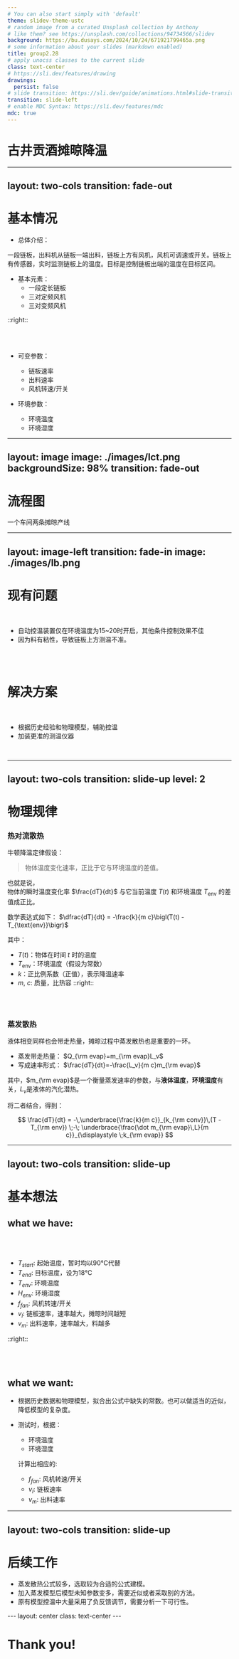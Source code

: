 ```yaml
---
# You can also start simply with 'default'
theme: slidev-theme-ustc
# random image from a curated Unsplash collection by Anthony
# like them? see https://unsplash.com/collections/94734566/slidev
background: https://bu.dusays.com/2024/10/24/671921799465a.png
# some information about your slides (markdown enabled)
title: group2.28
# apply unocss classes to the current slide
class: text-center
# https://sli.dev/features/drawing
drawings:
  persist: false
# slide transition: https://sli.dev/guide/animations.html#slide-transitions
transition: slide-left
# enable MDC Syntax: https://sli.dev/features/mdc
mdc: true
---
```


# 古井贡酒摊晾降温



<!--
The last comment block of each slide will be treated as slide notes. It will be visible and editable in Presenter Mode along with the slide. [Read more in the docs](https://sli.dev/guide/syntax.html#notes)
-->

---
layout: two-cols
transition: fade-out
---

<!-- # Left -->


# 基本情况

* 总体介绍：

一段链板，出料机从链板一端出料，链板上方有风机，风机可调速或开关。链板上有传感器，实时监测链板上的温度。目标是控制链板出端的温度在目标区间。

* 基本元素：
  * 一段定长链板
  * 三对定频风机
  * 三对变频风机


::right::
<!-- # Right -->

<br>
<br>

* 可变参数：
  * 链板速率
  * 出料速率
  * 风机转速/开关

* 环境参数：
  * 环境温度
  * 环境湿度

---
layout: image
image: ./images/lct.png
backgroundSize: 98% 
transition: fade-out
---

# 流程图

一个车间两条摊晾产线
<!--
You can have `style` tag in markdown to override the style for the current page.
Learn more: https://sli.dev/features/slide-scope-style
-->
---
layout: image-left
transition: fade-in
image: ./images/lb.png
---

# 现有问题

<br>
<Transform scale = 1.2>

* 自动控温装置仅在环境温度为15~20时开启，其他条件控制效果不佳
* 因为料有粘性，导致链板上方测温不准。

</Transform>
<br>
<br>

# 解决方案

<br>
<Transform scale = 1.2>

* 根据历史经验和物理模型，辅助控温
* 加装更准的测温仪器

</Transform>
<br>

<!--
Here is another comment.
-->

---
layout: two-cols
transition: slide-up
level: 2
---

# 物理规律

### 热对流散热

牛顿降温定律假设：
> 物体温度变化速率，正比于它与环境温度的差值。

也就是说，  
物体的瞬时温度变化率 $\frac{dT}{dt}$ 与它当前温度 $T(t)$ 和环境温度 $T_{\text{env}}$ 的差值成正比。

数学表达式如下：
$\dfrac{dT}{dt} = -\frac{k}{m c}\bigl(T(t) - T_{\text{env}}\bigr)$

其中：

* $T(t)$：物体在时间 $t$ 时的温度
* $T_{\text{env}}$：环境温度（假设为常数）
* $k$：正比例系数（正值），表示降温速率
* $m$, $c$: 质量，比热容
::right::
<br>
<br>

###  蒸发散热

液体相变同样也会带走热量，摊晾过程中蒸发散热也是重要的一环。

* 蒸发带走热量：
  $Q_{\rm evap}=m_{\rm evap}L_v$
* 写成速率形式：
  $\frac{dT}{dt}=-\frac{L_v}{m c}m_{\rm evap}$

其中，$m_{\rm evap}$是一个衡量蒸发速率的参数，与**液体温度**，**环境湿度**有关，$L_v$是液体的汽化潜热。


将二者结合，得到：

$$
\frac{dT}{dt}
= -\,\underbrace{\frac{k}{m c}}_{k_{\rm conv}}\,(T - T_{\rm env})
\;-\;
\underbrace{\frac{\dot m_{\rm evap}\,L}{m c}}_{\displaystyle \;k_{\rm evap}}
$$

<!-- https://sli.dev/guide/animations.html#click-animation -->

---
layout: two-cols
transition: slide-up
---

# 基本想法


<v-click>
  <h2>
    what we have:
  </h2>
</v-click>

<br>
<br>

<v-clicks every = 2>

* $T_{start}$: 起始温度，暂时均以90℃代替
* $T_{end}$: 目标温度，设为18℃
* $T_{env}$: 环境温度
* $H_{env}$: 环境湿度
* $f_{fan}$: 风机转速/开关
* $v_{l}$: 链板速率，速率越大，摊晾时间越短
* $v_{m}$: 出料速率，速率越大，料越多 

</v-clicks>


::right::

<br>
<br>

<v-click>
  <h2>
    what we want:
  </h2>
</v-click>


<v-clicks>

* 根据历史数据和物理模型，拟合出公式中缺失的常数。也可以做适当的近似，降低模型的复杂度。
* 测试时，根据：
  * 环境温度
  * 环境湿度 
  
  计算出相应的:
  * $f_{fan}$: 风机转速/开关
  * $v_{l}$: 链板速率
  * $v_{m}$: 出料速率
</v-clicks>

---
layout: two-cols
transition: slide-up
---

# 后续工作

<Transform scale = 2>

* 蒸发散热公式较多，选取较为合适的公式建模。
* 加入蒸发模型后模型未知参数变多，需要近似或者采取别的方法。
* 原有模型控温中大量采用了负反馈调节，需要分析一下可行性。

</Transform>
---
layout: center
class: text-center
---

# Thank you!